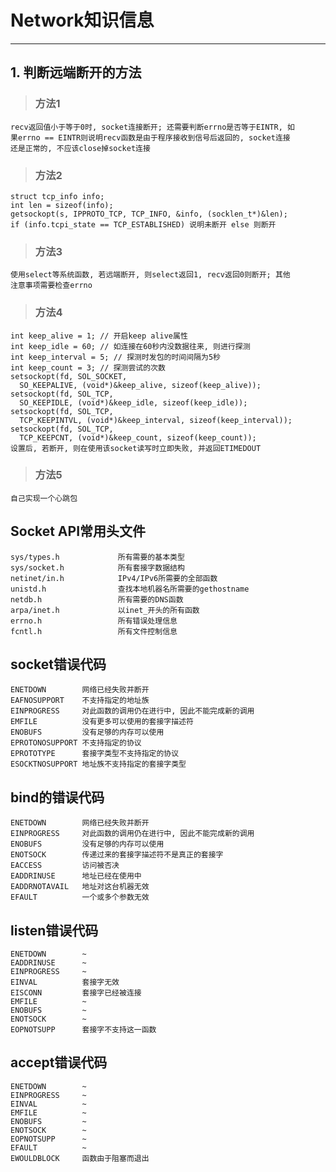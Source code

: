 # **Network知识信息** #
***


## **1. 判断远端断开的方法** ##
> ### **方法1** ###
    recv返回值小于等于0时, socket连接断开; 还需要判断errno是否等于EINTR, 如
    果errno == EINTR则说明recv函数是由于程序接收到信号后返回的, socket连接
    还是正常的, 不应该close掉socket连接
> ### **方法2** ###
    struct tcp_info info;
    int len = sizeof(info);
    getsockopt(s, IPPROTO_TCP, TCP_INFO, &info, (socklen_t*)&len);
    if (info.tcpi_state == TCP_ESTABLISHED) 说明未断开 else 则断开
> ### **方法3** ###
    使用select等系统函数, 若远端断开, 则select返回1, recv返回0则断开; 其他
    注意事项需要检查errno
> ### **方法4** ###
    int keep_alive = 1; // 开启keep alive属性
    int keep_idle = 60; // 如连接在60秒内没数据往来, 则进行探测
    int keep_interval = 5; // 探测时发包的时间间隔为5秒
    int keep_count = 3; // 探测尝试的次数
    setsockopt(fd, SOL_SOCKET, 
      SO_KEEPALIVE, (void*)&keep_alive, sizeof(keep_alive));
    setsockopt(fd, SOL_TCP, 
      SO_KEEPIDLE, (void*)&keep_idle, sizeof(keep_idle));
    setsockopt(fd, SOL_TCP, 
      TCP_KEEPINTVL, (void*)&keep_interval, sizeof(keep_interval));
    setsockopt(fd, SOL_TCP, 
      TCP_KEEPCNT, (void*)&keep_count, sizeof(keep_count));
    设置后, 若断开, 则在使用该socket读写时立即失败, 并返回ETIMEDOUT 
> ### **方法5** ###
    自己实现一个心跳包



## **Socket API常用头文件**
    sys/types.h             所有需要的基本类型
    sys/socket.h            所有套接字数据结构
    netinet/in.h            IPv4/IPv6所需要的全部函数
    unistd.h                查找本地机器名所需要的gethostname
    netdb.h                 所有需要的DNS函数
    arpa/inet.h             以inet_开头的所有函数
    errno.h                 所有错误处理信息
    fcntl.h                 所有文件控制信息


## **socket错误代码**
    ENETDOWN        网络已经失败并断开
    EAFNOSUPPORT    不支持指定的地址族
    EINPROGRESS     对此函数的调用仍在进行中, 因此不能完成新的调用
    EMFILE          没有更多可以使用的套接字描述符
    ENOBUFS         没有足够的内存可以使用
    EPROTONOSUPPORT 不支持指定的协议
    EPROTOTYPE      套接字类型不支持指定的协议
    ESOCKTNOSUPPORT 地址族不支持指定的套接字类型


## **bind的错误代码**
    ENETDOWN        网络已经失败并断开
    EINPROGRESS     对此函数的调用仍在进行中, 因此不能完成新的调用
    ENOBUFS         没有足够的内存可以使用
    ENOTSOCK        传递过来的套接字描述符不是真正的套接字
    EACCESS         访问被否决
    EADDRINUSE      地址已经在使用中
    EADDRNOTAVAIL   地址对这台机器无效
    EFAULT          一个或多个参数无效


## **listen错误代码**
    ENETDOWN        ~
    EADDRINUSE      ~
    EINPROGRESS     ~
    EINVAL          套接字无效
    EISCONN         套接字已经被连接
    EMFILE          ~
    ENOBUFS         ~
    ENOTSOCK        ~
    EOPNOTSUPP      套接字不支持这一函数


## **accept错误代码**
    ENETDOWN        ~
    EINPROGRESS     ~
    EINVAL          ~
    EMFILE          ~
    ENOBUFS         ~
    ENOTSOCK        ~
    EOPNOTSUPP      ~
    EFAULT          ~
    EWOULDBLOCK     函数由于阻塞而退出
